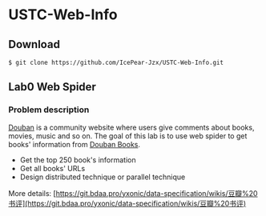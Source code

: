 # USTC-Web-Info

## Download

```shell
$ git clone https://github.com/IcePear-Jzx/USTC-Web-Info.git
```

## Lab0 Web Spider

### Problem description

[Douban](https://www.douban.com) is a community website where users give comments about books, movies, music and so on. 
The goal of this lab is to use web spider to get books' information from [Douban Books](https://book.douban.com).

* Get the top 250 book's information
* Get all books' URLs
* Design distributed technique or parallel technique

More details:
[https://git.bdaa.pro/yxonic/data-specification/wikis/豆瓣%20书评](https://git.bdaa.pro/yxonic/data-specification/wikis/豆瓣%20书评)
